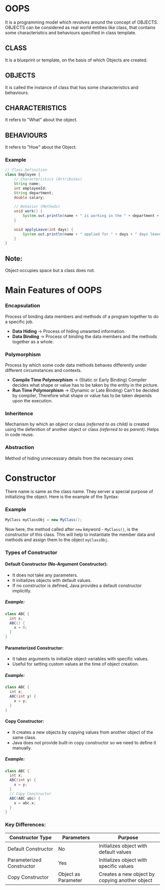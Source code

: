 # OOPS
It is a programming model which revolves around the concept of OBJECTS.
OBJECTS can be considered as real world entities like class, that contains some characteristics and behaviours specified in class template.

## CLASS
It is a blueprint or template, on the basis of which Objects are created.

## OBJECTS
It is called the instance of class that has some characteristics and behaviours.

## CHARACTERISTICS
It refers to "What" about the object.

## BEHAVIOURS
It refers to "How" about the Object.

### Example
```java
// Class Definition
class Employee {
    // Characteristics (Attributes)
    String name;
    int employeeId;
    String department;
    double salary;
    
    // Behavior (Methods)
    void work() {
        System.out.println(name + " is working in the " + department + " department.");
    }
    
    void applyLeave(int days) {
        System.out.println(name + " applied for " + days + " days leave.");
    }
}
```

## Note:
Object occupies space but a class does not.

# Main Features of OOPS
### Encapsulation
Process of binding data members and methods of a program together to do a specific job.
- **Data Hiding** → Process of hiding unwanted information.
- **Data Binding** →  Process of binding the data members and the methods together as a whole.
### Polymorphism
Process by which some code data methods behaves differently under different circumstances and contexts.
- **Compile Time Polymorphism** → (Static or Early Binding) Compiler decides what shape or value has to be taken by the entity in the picture.
- **Run Time Polymorphism** →  (Dynamic or Late Binding) Can't be decided by compiler, Therefore what shape or value has to be taken depends upon the execution.
### Inheritence
Mechanism by which an object or class *(referred to as child)* is created using the defenition of another object or class *(referred to as parent)*. Helps in code reuse.
### Abstraction 
Method of hiding unnecessary details from the necessary ones


# Constructor
There name is same as the class name. They server a special purpose of initializing the object.
Here is the example of the Syntax:
### Example
```java
MyClass myClassObj = new MyClass();
```
Now here, the method called after `new` keyword - `MyClass()`, is the constructor of this class.
This will help to instantiate the member data and methods and assign them to the object `myClassObj`.

### Types of Constructor
#### Default Constructor (No-Argument Constructor):
- It does not take any parameters.
- It initializes objects with default values.
- If no constructor is defined, Java provides a default constructor implicitly.

##### Example:
```java
class ABC {
  int x;
  ABC() {
    x = 0;
  }
}
```

#### Parameterized Constructor:
- It takes arguments to initialize object variables with specific values.
- Useful for setting custom values at the time of object creation.

##### Example:
```java
class ABC {
  int x;
  ABC(int y) {
    x = y;
  }
}
```

#### Copy Constructor:
- It creates a new objects by copying values from another object of the same class.
- Java does not provide built-in copy constructor so we need to define it manually.

##### Example:
```java
class ABC {
  int x;
  ABC(int y) {
    x = y;
  }
  // Copy Constructor
  ABC(ABC abc) {
    x = abc.x;
  }
}
```

### Key Differences:
| Constructor Type       | Parameters | Purpose                    |
|------------------------|------------|----------------------------|
| Default Constructor | No | Initializes object with default values |
| Parameterized Constructor | Yes | Initializes object with specific values |
| Copy Constructor | Object as Parameter | Creates a new object by copying another object |